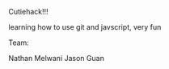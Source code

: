 Cutiehack!!!

learning how to use git and javscript, very fun

Team:


Nathan Melwani
Jason Guan
<add your names with a pull request>
